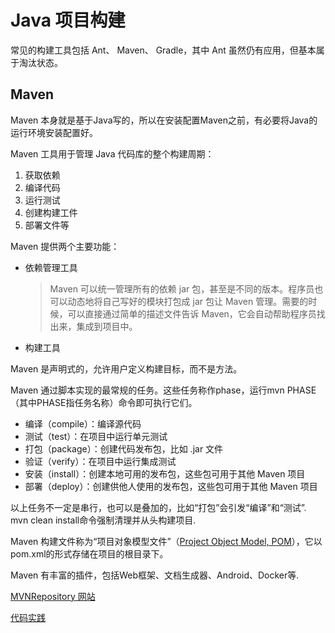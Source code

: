 # Java 项目构建

常见的构建工具包括 Ant、 Maven、 Gradle，其中 Ant 虽然仍有应用，但基本属于淘汰状态。

## Maven

Maven 本身就是基于Java写的，所以在安装配置Maven之前，有必要将Java的运行环境安装配置好。

Maven 工具用于管理 Java 代码库的整个构建周期：

1. 获取依赖
2. 编译代码
3. 运行测试
4. 创建构建工件
5. 部署文件等

Maven 提供两个主要功能：

* 依赖管理工具
    > Maven 可以统一管理所有的依赖 jar 包，甚至是不同的版本。程序员也可以动态地将自己写好的模块打包成 jar 包让 Maven 管理。需要的时候，可以直接通过简单的描述文件告诉 Maven，它会自动帮助程序员找出来，集成到项目中。
* 构建工具

Maven 是声明式的，允许用户定义构建目标，而不是方法。

Maven 通过脚本实现的最常规的任务。这些任务称作phase，运行mvn PHASE（其中PHASE指任务名称）命令即可执行它们。

* 编译（compile）：编译源代码
* 测试（test）：在项目中运行单元测试
* 打包（package）：创建代码发布包，比如 .jar 文件
* 验证（verify）：在项目中运行集成测试
* 安装（install）：创建本地可用的发布包，这些包可用于其他 Maven 项目
* 部署（deploy）：创建供他人使用的发布包，这些包可用于其他 Maven 项目

以上任务不一定是串行，也可以是叠加的，比如“打包”会引发“编译”和“测试”. mvn clean install命令强制清理并从头构建项目.

Maven 构建文件称为“项目对象模型文件”（[Project Object Model, POM](https://maven.apache.org/guides/introduction/introduction-to-the-pom.html)），它以pom.xml的形式存储在项目的根目录下。

Maven 有丰富的插件，包括Web框架、文档生成器、Android、Docker等.

[MVNRepository 网站](https://mvnrepository.com/)

[代码实践](../../src/languagelab/java/mavenlab/)
